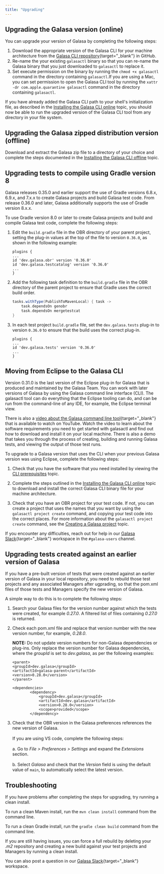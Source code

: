 ```yaml
---
title: "Upgrading"
---
```


## Upgrading the Galasa version (online)

You can upgrade your version of Galasa by completing the following steps:

1. Download the appropriate version of the Galasa CLI for your machine architecture from the [Galasa CLI repository](https://github.com/galasa-dev/cli/releases){target="_blank"} in GitHub.
2. Re-name the your existing `galasactl` binary so that you can re-name the Galasa binary that you just downloaded to `galasactl` to replace it. 
3. Set execute permission on the binary by running the `chmod +x galasactl` command in the directory containing `galasactl`.If you are using a Mac, you can set permission to open the Galasa CLI tool by running the `xattr -dr com.apple.quarantine galasactl` command in the directory containing `galasactl`. 

If you have already added the Galasa CLI path to your shell's initialization file, as described in the [Installing the Galasa CLI online](../cli-command-reference/installing-cli-tool.md) topic, you should now be able to run the upgraded version of the Galasa CLI tool from any directory in your file system.


## Upgrading the Galasa zipped distribution version (offline)

Download and extract the Galasa zip file to a directory of your choice and complete the steps documented in the [Installing the Galasa CLI offline](../cli-command-reference/installing-offline.md) topic.


## Upgrading tests to compile using Gradle version 8

Galasa releases 0.35.0 and earlier support the use of Gradle versions 6.8.x, 6.9.x, and 7.x.x to create Galasa projects and build Galasa test code. From release 0.36.0 and later, Galasa additionally supports the use of Gradle version 8.x.x. 

To use Gradle version 8.0 or later to create Galasa projects and build and compile Galasa test code, complete the following steps:

1. Edit the `build.gradle` file in the OBR directory of your parent project, setting the plug-in values at the top of the file to version `0.36.0`, as shown in the following example:

    ```
    plugins {
    ...
    id 'dev.galasa.obr' version '0.36.0'
    id 'dev.galasa.testcatalog' version '0.36.0'
    ...
    }
    ```

2. Add the following task definition to the `build.gradle` file in the OBR directory of the parent project to ensure that Gradle uses the correct build order.

    ```groovy
    tasks.withType(PublishToMavenLocal) { task ->
        task.dependsOn genobr
        task.dependsOn mergetestcat
    }
    ```

3. In each test project `build.gradle` file, set the `dev.galasa.tests` plug-in to version `0.36.0` to ensure that the build uses the correct plug-in.

    ```
    plugins {
    ...
    id 'dev.galasa.tests' version '0.36.0'
    ...
    }
    ```

## Moving from Eclipse to the Galasa CLI

Version 0.31.0 is the last version of the Eclipse plug-in for Galasa that is produced and maintained by the Galasa Team.
You can work with later versions of Galasa by using the Galasa command line interface (CLI). The galasactl tool can do everything that the Eclipse tooling can do, and can be run from the command-line of any IDE, for example, the Eclipse terminal view. 

There is also a [video about the Galasa command line tool](https://www.youtube.com/watch?v=lwYOwJZ4Q8Q){target="_blank"} that is available to watch on YouTube. Watch the video to learn about the software requirements you need to get started with galasactl and find out how to download and install it on your local machine. There is also a demo that takes you through the process of creating, building and running Galasa tests, and viewing the output of those test runs. <br>

To upgrade to a Galasa version that uses the CLI when your previous Galasa version was using Eclipse, complete the following steps:

1. Check that you have the software that you need installed by viewing the [CLI prerequisites](../cli-command-reference/cli-prereqs.md) topic.

2. Complete the steps outlined in the [Installing the Galasa CLI online](../cli-command-reference/installing-cli-tool.md) topic to download and install the correct Galasa CLI binary file for your machine architecture.

3. Check that you have an OBR project for your test code. If not, you can create a project that uses the names that you want by using the `galasactl project create` command, and copying your test code into the correct places. For more information about the `galasactl project create` command, see the [Creating a Galasa project](../cli-command-reference/setting-up-galasa-project.md) topic.

If you encounter any difficulties, reach out for help in our [Galasa Slack](https://openmainframeproject.slack.com/archives/C05TCCQDE65){target="_blank"} workspace in the `#galasa-users` channel.


## Upgrading tests created against an earlier version of Galasa

If you have a pre-built version of tests that were created against an earlier version of Galasa in your local repository, you need to rebuild those test projects and any associated Managers after ugprading, so that the pom.xml files of those tests and Managers specify the new version of Galasa.


A simple way to do this is to complete the following steps: 

1. Search your Galasa files for the version number against which the tests were created, for example *0.27.0*. A filtered list of files containing *0.27.0* is returned.

2. Check each pom.xml file and replace that version number with the new version number, for example, *0.28.0*. 

    **NOTE:** Do not update version numbers for non-Galasa dependencies or plug-ins. Only replace the version number for Galasa dependencies, where the *groupId* is set to *dev.galasa*, as per the following examples:

    ```
    <parent>
    <groupId>dev.galasa</groupId>
    <artifactId>galasa-parent</artifactId>
    <version>0.28.0</version>
    </parent>
    ```

    ```
    <dependencies>
            <dependency>
                <groupId>dev.galasa</groupId>
                <artifactId>dev.galasa</artifactId>
                <version>0.28.0</version>
                <scope>provided</scope>
            </dependency>
    ```

3. Check that the OBR version in the Galasa preferences references the new version of Galasa.<br><br>
    If you are using VS code, complete the following steps: <br><br>
        a. Go to  *File > Preferences > Settings* and expand the *Extensions* section.<br><br> 
        b. Select *Galasa* and check that the *Version* field is using the default value of ```main```, to automatically select the latest version. 


## Troubleshooting

If you have problems after completing the steps for upgrading, try running a clean install. 

To run a clean Maven install, run the `mvn clean install` command from the command line. 

To run a clean Gradle install, run the `gradle clean build` command from the command line.

If you are still having issues, you can force a full rebuild by deleting your *.m2* repository and creating a new build against your test projects and Managers by running a clean install.

You can also post a question in our [Galasa Slack](https://openmainframeproject.slack.com/archives/C05TCCQDE65){target="_blank"} workspace.
